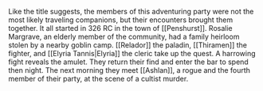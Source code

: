 Like the title suggests, the members of this adventuring party were not the most likely traveling companions, but their encounters brought them together. It all started in 326 RC in the town of [[Penshurst]]. Rosalie Margrave, an elderly member of the community, had a family heirloom stolen by a nearby goblin camp. [[Relador]] the paladin, [[Thiramen]] the fighter, and [[Elyria Tannis|Elyria]] the cleric take up the quest. A harrowing fight reveals the amulet. They return their find and enter the bar to spend then night. The next morning they meet [[Ashlan]], a rogue and the fourth member of their party, at the scene of a cultist murder.